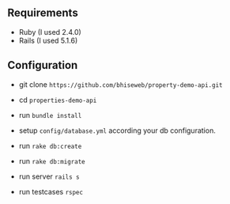 ## Requirements 

- Ruby (I used 2.4.0)
- Rails (I used 5.1.6)

## Configuration

- git clone `https://github.com/bhiseweb/property-demo-api.git`

- cd `properties-demo-api`

- run `bundle install`

- setup `config/database.yml` according your db configuration. 

- run `rake db:create`

- run `rake db:migrate`

- run server `rails s`

- run testcases `rspec`